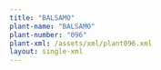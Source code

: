 ```yaml
---
title: "BALSAMO"
plant-name: "BALSAMO"
plant-number: "096"
plant-xml: /assets/xml/plant096.xml
layout: single-xml
---
```

